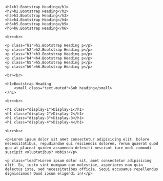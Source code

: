 
    <h1>h1.Bootstrap Heading</h1>
    <h2>h2.Bootstrap Heading</h2>
    <h3>h3.Bootstrap Heading</h3>
    <h4>h4.Bootstrap Heading</h4>
    <h5>h5.Bootstrap Heading</h5>
    <h6>h6.Bootstrap Heading</h6>

    <br><br>

    <p class="h1">h1.Bootstrap Heading p</p>
    <p class="h2">h2.Bootstrap Heading p</p>
    <p class="h3">h3.Bootstrap Heading p</p>
    <p class="h4">h4.Bootstrap Heading p</p>
    <p class="h5">h5.Bootstrap Heading p</p>
    <p class="h6">h6.Bootstrap Heading p</p>

    <br><br>

    <h1>Bootstrap Heading
        <small class="text-muted">Sub heading</small>
    </h1>

    <br><br>

    <h1 class="display-1">Display-1</h1>
    <h1 class="display-2">Display-2</h1>
    <h1 class="display-3">Display-3</h1>
    <h1 class="display-4">Display-4</h1>

    <br><br>

    <p>Lorem ipsum dolor sit amet consectetur adipisicing elit. Dolore necessitatibus, repudiandae qui reiciendis dolorem, rerum quaerat quod quo at placeat quidem assumenda deleniti nesciunt iure modi commodi suscipit voluptatibus? Nobis!</p>

    <p class="lead">Lorem ipsum dolor sit, amet consectetur adipisicing elit. Ea, iusto sint numquam eum molestiae, asperiores nam quia delectus iste, sed necessitatibus officia. Sequi accusamus repellendus dignissimos! Quod ipsum eligendi in!</p>
